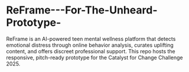 # ReFrame---For-The-Unheard-Prototype-
ReFrame is an AI-powered teen mental wellness platform that detects emotional distress through online behavior analysis, curates uplifting content, and offers discreet professional support. This repo hosts the responsive, pitch-ready prototype for the Catalyst for Change Challenge 2025.
